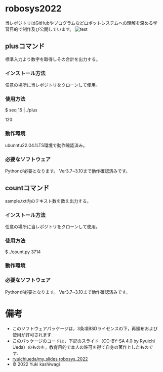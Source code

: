 # robosys2022
当レポジトリはGitHubやプログラムなどロボットシステムへの理解を深める学習目的で制作及び公開しています。
![test](https://github.com/kashwagi/robosys2022/actions/workflows/test.yml/badge.svg)

## plusコマンド
標準入力より数字を取得しその合計を出力する。
### インストール方法
任意の場所に当レポジトリをクローンして使用。
### 使用方法
$ seq 15 | ./plus

120
### 動作環境
ubunntu22.04.1LTS環境で動作確認済み。
### 必要なソフトウェア
Pythonが必要となります。  Ver3.7~3.10まで動作確認済みです。

## countコマンド
sample.txt内のテキスト数を数え出力する。
### インストール方法
任意の場所に当レポジトリをクローンして使用。
### 使用方法
$ ./count.py
3714
### 動作環境

### 必要なソフトウェア
Pythonが必要となります。  Ver3.7~3.10まで動作確認済みです。
# 備考
  * このソフトウェアパッケージは，3条項BSDライセンスの下，再頒布および使用が許可されます.
  * このパッケージのコードは，下記のスライド（CC-BY-SA 4.0 by Ryuichi Ueda）のものを，教育目的で本人の許可を得て自身の著作としたものです．
  * [ryuichiueda/my_slides robosys_2022](https://github.com/ryuichiueda/my_slides/tree/master/robosys_2022)
  * © 2022 Yuki kashiwagi
